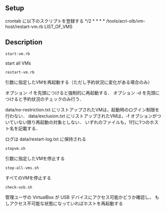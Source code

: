 ## Setup

crontab に以下のスクリプトを登録する
*/2 * * * * /tools/acri-olb/vm-host/restart-vm.rb LIST_OF_VMS

## Description

`start-vm.rb`

start all VMs

`restart-vm.rb`

引数に指定したVMを再起動する（ただし予約状況に変化がある場合のみ）

オプション -f を先頭につけると強制的に再起動する．
オプション -d を先頭につけると予約状況のチェックのみ行う．

data/no-restriction.txt にリストアップされたVMは，起動時のログイン制限を行わない．
data/exclusion.txt にリストアップされたVMは，-f オプションがついていない限り再起動の対象としない．
いずれのファイルも，1行に1つのホスト名を記載する．

ログは data/restart-log.txt に保持される

`stopvm.sh`

引数に指定したVMを停止する

`stop-all-vms.sh`

すべてのVMを停止する

`check-usb.sh`

管理ユーザの VirtualBox が USB デバイスにアクセス可能かどうか確認し，
もしアクセス不可能な状態になっていればホストを再起動する 